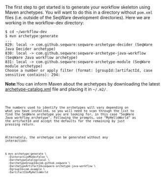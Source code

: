 The first step to get started is to generate your workflow skeleton using Maven 
archetypes. You will want to do this in a directory without `pom.xml` files (i.e. 
outside of the SeqWare development directories).  Here we are working in the workflow-dev directory: 

    $ cd ~/workflow-dev
    $ mvn archetype:generate
    ...
    829: local -> com.github.seqware:seqware-archetype-decider (SeqWare Java Decider archetype)
    830: local -> com.github.seqware:seqware-archetype-java-workflow (SeqWare Java workflow archetype)
    831: local -> com.github.seqware:seqware-archetype-module (SeqWare module archetype)
    Choose a number or apply filter (format: [groupId:]artifactId, case sensitive contains): 294: 

<p class="warning"><strong>Note:</strong>You can inform Maven about the archetypes by downloading the latest <a href="https://github.com/SeqWare/seqware/releases/download/<%= seqware_release_version %>/archetype-catalog.xml">archetype-catalog.xml</a> file and placing it in <code>~/.m2/<code>.</p>

The numbers used to identify  the archetypes will vary 
depending on what you have installed, so you will need to scan through the list 
to find the SeqWare archetype you are looking for, in this case "SeqWare Java workflow archetype".  Following the prompts, use "MyHelloWorld" as the artifactId and accept the defaults for the remaining by just pressing return.

Alternately, the archetype can be generated without any interaction:

    $ mvn archetype:generate \
      -DinteractiveMode=false \
      -DarchetypeCatalog=local \
      -DarchetypeGroupId=com.github.seqware \
      -DarchetypeArtifactId=seqware-archetype-java-workflow \
      -DgroupId=com.example \
      -DartifactId=MyHelloWorld